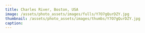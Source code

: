```yaml
---
title: Charles River, Boston, USA
image: /assets/photo_assets/images/fulls/Y7O7gQurDZY.jpg
thumbnail: /assets/photo_assets/images/thumbs/Y7O7gQurDZY.jpg
caption: 
---
```

